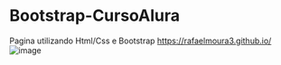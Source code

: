 # Bootstrap-CursoAlura
 Pagina utilizando Html/Css e Bootstrap
 https://rafaelmoura3.github.io/
 ![image](https://user-images.githubusercontent.com/60013779/150545801-4de19134-e4fb-406b-a13b-d29188a7471a.png)

